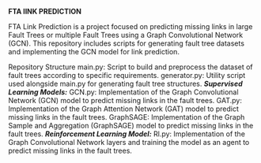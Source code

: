 **FTA lINK PREDICTION**

FTA Link Prediction is a project focused on predicting missing links in large Fault Trees or multiple Fault Trees using a Graph Convolutional Network (GCN). 
This repository includes scripts for generating fault tree datasets and implementing the GCN model for link prediction.

Repository Structure
main.py: Script to build and preprocess the dataset of fault trees according to specific requirements.
generator.py: Utility script used alongside main.py for generating fault tree structures.
_**Supervised Learning Models:**_
GCN.py: Implementation of the Graph Convolutional Network (GCN) model to predict missing links in the fault trees. 
GAT.py: Implementation of the Graph Attention Network (GAT) model to predict missing links in the fault trees.
GraphSAGE: Implementation of the Graph Sample and Aggregation (GraphSAGE) model to predict missing links in the fault trees.
_**Reinforcement Learning Model:**_
Rl.py: Implementation of the Graph Convolutional Network layers and training the model as an agent to predict missing links in the fault trees. 
